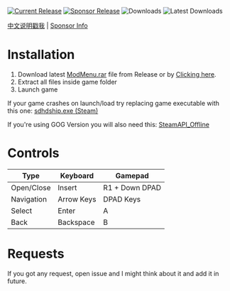 [![Current Release](https://img.shields.io/github/v/release/sneakyevil/SD-ModMenu?label=Current%20Release&color=red)](https://github.com/sneakyevil/SD-ModMenu/releases/latest/download/ModMenu.rar)
[![Sponsor Release](https://img.shields.io/badge/Current%20Sponsor%20Release-v1.18.6-red)](README_sponsor.md)
![Downloads](https://img.shields.io/github/downloads/sneakyevil/SD-ModMenu/total?label=Total%20Downloads&color=red)
![Latest Downloads](https://img.shields.io/github/downloads/sneakyevil/SD-ModMenu/latest/total?color=red&label=Latest%20Downloads)

[中文说明戳我](README_cn.md) | [Sponsor Info](README_sponsor.md)

# Installation
1. Download latest [ModMenu.rar](https://github.com/sneakyevil/SD-ModMenu/releases/latest) file from Release or by [Clicking here](https://github.com/sneakyevil/SD-ModMenu/releases/latest/download/ModMenu.rar).
2. Extract all files inside game folder
3. Launch game

If your game crashes on launch/load try replacing game executable with this one:
[sdhdship.exe (Steam)](https://mega.nz/file/fK5SWARD#1fAWkxAHaKCIMDaJ5XAQKvjs6gK4RCQo5ZlvvtHWtVw)

If you're using GOG Version you will also need this: [SteamAPI_Offline](https://github.com/SDmodding/SteamAPI_Offline/releases/latest/download/Release.rar)

# Controls
| Type | Keyboard | Gamepad |
| ------------- | ------------- | ------------- |
| Open/Close | Insert | R1 + Down DPAD |
| Navigation | Arrow Keys | DPAD Keys |
| Select | Enter | A |
| Back | Backspace | B |

# Requests
If you got any request, open issue and I might think about it and add it in future.
